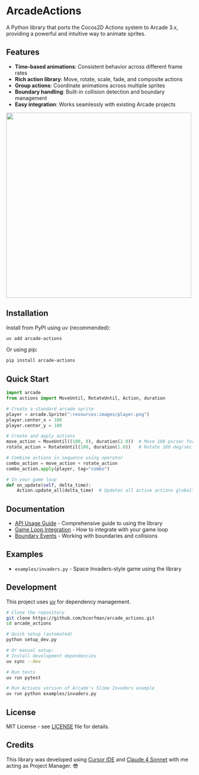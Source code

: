 # ArcadeActions

A Python library that ports the Cocos2D Actions system to Arcade 3.x, providing a powerful and intuitive way to animate sprites.

## Features

- **Time-based animations**: Consistent behavior across different frame rates
- **Rich action library**: Move, rotate, scale, fade, and composite actions
- **Group actions**: Coordinate animations across multiple sprites
- **Boundary handling**: Built-in collision detection and boundary management
- **Easy integration**: Works seamlessly with existing Arcade projects

<img src="res/demo.gif" style="width: 500px">

## Installation

Install from PyPI using uv (recommended):

```bash
uv add arcade-actions
```

Or using pip:

```bash
pip install arcade-actions
```

## Quick Start

```python
import arcade
from actions import MoveUntil, RotateUntil, Action, duration

# Create a standard arcade sprite
player = arcade.Sprite(":resources:images/player.png")
player.center_x = 100
player.center_y = 100

# Create and apply actions
move_action = MoveUntil((100, 0), duration(2.0))  # Move 100 px/sec for 2 seconds
rotate_action = RotateUntil(180, duration(1.0))   # Rotate 180 deg/sec for 1 second

# Combine actions in sequence using operator
combo_action = move_action + rotate_action
combo_action.apply(player, tag="combo")

# In your game loop
def on_update(self, delta_time):
    Action.update_all(delta_time)  # Updates all active actions globally
```

## Documentation

- [API Usage Guide](docs/api_usage_guide.md) - Comprehensive guide to using the library
- [Game Loop Integration](docs/game_loop_updates.md) - How to integrate with your game loop
- [Boundary Events](docs/boundary_event.md) - Working with boundaries and collisions

## Examples

- `examples/invaders.py` - Space Invaders-style game using the library

## Development

This project uses [uv](https://docs.astral.sh/uv/) for dependency management.

```bash
# Clone the repository
git clone https://github.com/bcorfman/arcade_actions.git
cd arcade_actions

# Quick setup (automated)
python setup_dev.py

# Or manual setup:
# Install development dependencies
uv sync --dev

# Run tests
uv run pytest

# Run Actions version of Arcade's Slime Invaders example
uv run python examples/invaders.py
```

## License

MIT License - see [LICENSE](LICENSE) file for details.

## Credits

This library was developed using [Cursor IDE](https://www.cursor.com/) and [Claude 4 Sonnet](https://claude.ai) with me acting as Project Manager. 😎